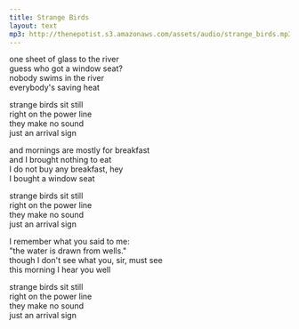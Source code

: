 ```yaml
---
title: Strange Birds
layout: text
mp3: http://thenepotist.s3.amazonaws.com/assets/audio/strange_birds.mp3
---
```


one sheet of glass to the river  
guess who got a window seat?  
nobody swims in the river  
everybody's saving heat

strange birds sit still  
right on the power line  
they make no sound  
just an arrival sign

and mornings are mostly for breakfast  
and I brought nothing to eat  
I do not buy any breakfast, hey  
I bought a window seat

strange birds sit still  
right on the power line  
they make no sound  
just an arrival sign

I remember what you said to me:  
"the water is drawn from wells."  
though I don't see what you, sir, must see  
this morning I hear you well

strange birds sit still  
right on the power line  
they make no sound  
just an arrival sign
